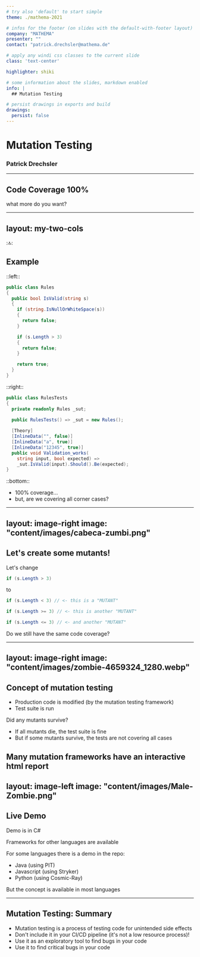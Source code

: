 ```yaml
---
# try also 'default' to start simple
theme: ./mathema-2021

# infos for the footer (on slides with the default-with-footer layout)
company: "MATHEMA"
presenter: ""
contact: "patrick.drechsler@mathema.de"

# apply any windi css classes to the current slide
class: 'text-center'

highlighter: shiki

# some information about the slides, markdown enabled
info: |
  ## Mutation Testing

# persist drawings in exports and build
drawings:
  persist: false
---
```


# Mutation Testing

### Patrick Drechsler

---

## Code Coverage 100%

what more do you want?

---
layout: my-two-cols
---

::top::

## Example

::left::

```csharp
public class Rules
{
  public bool IsValid(string s)
  {
    if (string.IsNullOrWhiteSpace(s))
    {
      return false;
    }

    if (s.Length > 3)
    {
      return false;
    }

    return true;
  }
}

```

::right::

```csharp
public class RulesTests
{
  private readonly Rules _sut;
  
  public RulesTests() => _sut = new Rules();

  [Theory]
  [InlineData("", false)]
  [InlineData("a", true)]
  [InlineData("12345", true)]  
  public void Validation_works(
    string input, bool expected) => 
    _sut.IsValid(input).Should().Be(expected);
}
```

::bottom::

- 100% coverage...
- but, are we covering all corner cases?

---
layout: image-right
image: "content/images/cabeca-zumbi.png"
---

## Let's create some mutants!

Let's change

```csharp
if (s.Length > 3)
```

to

```csharp
if (s.Length < 3) // <- this is a "MUTANT"
```

```csharp
if (s.Length >= 3) // <- this is another "MUTANT"
```


```csharp
if (s.Length <= 3) // <- and another "MUTANT"
```

Do we still have the same code coverage?


---
layout: image-right
image: "content/images/zombie-4659324_1280.webp"
---

## Concept of mutation testing

- Production code is modified (by the mutation testing framework)
- Test suite is run

Did any mutants survive?

- If all mutants die, the test suite is fine
- But if some mutants survive, the tests are not covering all cases

Many mutation frameworks have an interactive html report
---
layout: image-left
image: "content/images/Male-Zombie.png"
---

## Live Demo

Demo is in C#

Frameworks for other languages are available

For some languages there is a demo in the repo:

- Java (using PIT)
- Javascript (using Stryker)
- Python (using Cosmic-Ray)

But the concept is available in most languages

---

## Mutation Testing: Summary

- Mutation testing is a process of testing code for unintended side effects
- Don't include it in your CI/CD pipeline (it's not a low resource process)!
- Use it as an exploratory tool to find bugs in your code
- Use it to find critical bugs in your code
